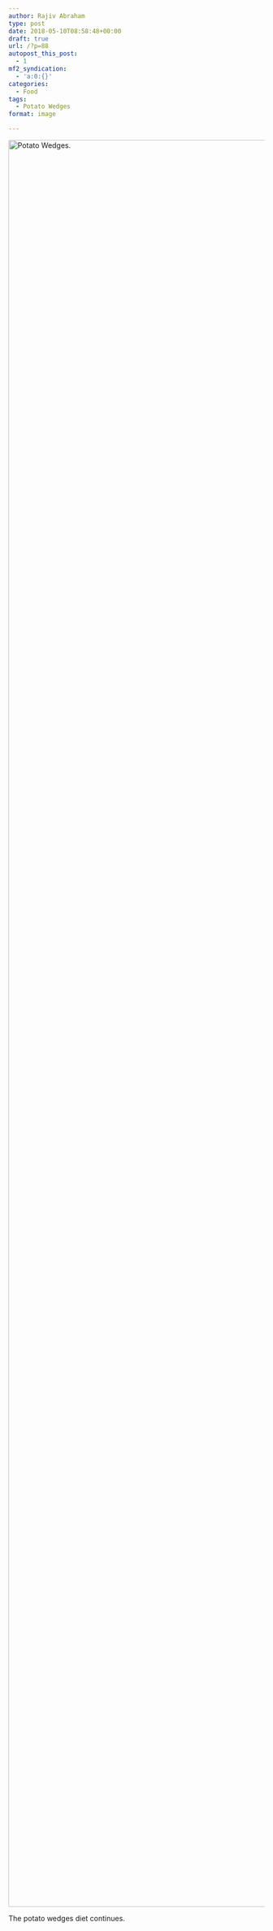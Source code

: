 ```yaml
---
author: Rajiv Abraham
type: post
date: 2018-05-10T08:58:48+00:00
draft: true
url: /?p=88
autopost_this_post:
  - 1
mf2_syndication:
  - 'a:0:{}'
categories:
  - Food
tags:
  - Potato Wedges
format: image

---
```

<img class="aligncenter size-full wp-image-89" src="https://i0.wp.com/abraham.gallery/wp-content/uploads/2018/05/IMG_20180428_182332.jpg?resize=4640%2C3480&#038;ssl=1" alt="Potato Wedges." width="4640" height="3480" srcset="https://i0.wp.com/abraham.gallery/wp-content/uploads/2018/05/IMG_20180428_182332.jpg?w=4640&ssl=1 4640w, https://i0.wp.com/abraham.gallery/wp-content/uploads/2018/05/IMG_20180428_182332.jpg?resize=300%2C225&ssl=1 300w, https://i0.wp.com/abraham.gallery/wp-content/uploads/2018/05/IMG_20180428_182332.jpg?resize=768%2C576&ssl=1 768w, https://i0.wp.com/abraham.gallery/wp-content/uploads/2018/05/IMG_20180428_182332.jpg?resize=1024%2C768&ssl=1 1024w, https://i0.wp.com/abraham.gallery/wp-content/uploads/2018/05/IMG_20180428_182332.jpg?w=2000&ssl=1 2000w, https://i0.wp.com/abraham.gallery/wp-content/uploads/2018/05/IMG_20180428_182332.jpg?w=3000&ssl=1 3000w" sizes="(max-width: 1000px) 100vw, 1000px" data-recalc-dims="1" />

The potato wedges diet continues.